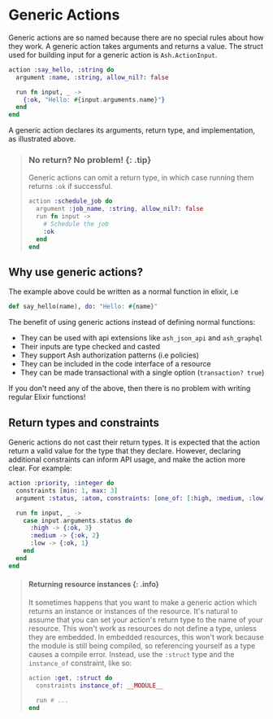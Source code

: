 # Generic Actions

Generic actions are so named because there are no special rules about how they work. A generic action takes arguments and returns a value. The struct used for building input for a generic action is `Ash.ActionInput`.

```elixir
action :say_hello, :string do
  argument :name, :string, allow_nil?: false

  run fn input, _ ->
    {:ok, "Hello: #{input.arguments.name}"}
  end
end
```

A generic action declares its arguments, return type, and implementation, as illustrated above.

> ### No return? No problem! {: .tip}
>
> Generic actions can omit a return type, in which case running them returns `:ok` if successful.
>
> ```elixir
> action :schedule_job do
>   argument :job_name, :string, allow_nil?: false
>   run fn input ->
>     # Schedule the job
>     :ok
>   end
> end
> ```

## Why use generic actions?

The example above could be written as a normal function in elixir, i.e

```elixir
def say_hello(name), do: "Hello: #{name}"
```

The benefit of using generic actions instead of defining normal functions:

- They can be used with api extensions like `ash_json_api` and `ash_graphql`
- Their inputs are type checked and casted
- They support Ash authorization patterns (i.e policies)
- They can be included in the code interface of a resource
- They can be made transactional with a single option (`transaction? true`)

If you don't need any of the above, then there is no problem with writing regular Elixir functions!

## Return types and constraints

Generic actions do not cast their return types. It is expected that the action return a valid value for the type that they declare. However, declaring additional constraints can inform API usage, and make the action more clear. For example:

```elixir
action :priority, :integer do
  constraints [min: 1, max: 3]
  argument :status, :atom, constraints: [one_of: [:high, :medium, :low]]

  run fn input, _ ->
    case input.arguments.status do
      :high -> {:ok, 3}
      :medium -> {:ok, 2}
      :low -> {:ok, 1}
    end
  end
end
```

> #### Returning resource instances {: .info}
>
> It sometimes happens that you want to make a generic action which returns an
> instance or instances of the resource. It's natural to assume that you can
> set your action's return type to the name of your resource. This won't work
> as resources do not define a type, unless they are embedded. In embedded resources, this won't work because the module is still being compiled, so referencing yourself as a type causes a compile error. Instead, use the `:struct` type and the `instance_of` constraint, like so:
> ```elixir
> action :get, :struct do
>   constraints instance_of: __MODULE__
>
>   run # ...
> end
> ```
